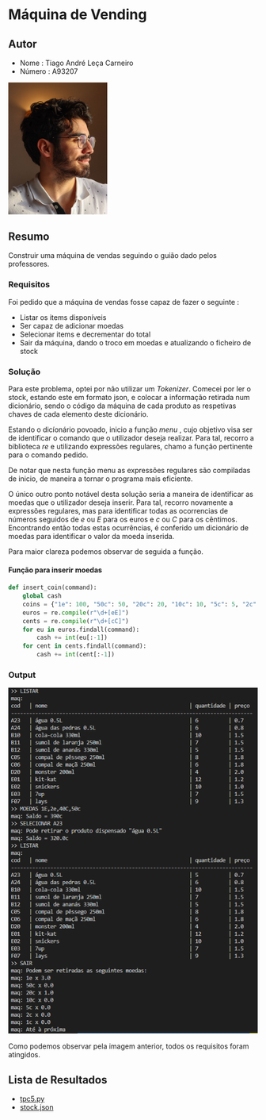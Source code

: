 # Máquina de Vending

## Autor
- Nome : Tiago André Leça Carneiro
- Número : A93207

<img src = "../media/722ff411-84c8-44a3-b34d-b639022e9b0e.jpg" alt = "eu" style="text-align = center;" width = "200">

## Resumo

Construir uma máquina de vendas seguindo o guião dado pelos professores.

### Requisitos

Foi pedido que a máquina de vendas fosse capaz de fazer o seguinte :
- Listar os items disponíveis
- Ser capaz de adicionar moedas
- Selecionar items e decrementar do total
- Sair da máquina, dando o troco em moedas e atualizando o ficheiro de stock

### Solução

Para este problema, optei por não utilizar um *Tokenizer*. Comecei por ler o stock, estando este em formato json, e colocar a informação retirada num dicionário, sendo o código da máquina de cada produto as respetivas chaves de cada elemento deste dicionário. 

Estando o dicíonário povoado, inicio a função *menu* , cujo objetivo visa ser de identificar o comando que o utilizador deseja realizar. Para tal, recorro a biblioteca *re* e utilizando expressões regulares, chamo a função pertinente para o comando pedido. 

De notar que nesta função menu as expressões regulares são compiladas de inicio, de maneira a tornar o programa mais eficiente.

O único outro ponto notável desta solução seria a maneira de identificar as moedas que o utilizador deseja inserir. Para tal, recorro novamente a expressões regulares, mas para identificar todas as ocorrencias de números seguidos de *e* ou *E* para os euros e *c* ou *C* para os cêntimos. Encontrando então todas estas ocurrências, é conferido um dicionário de moedas para identificar o valor da moeda inserida.

Para maior clareza podemos observar de seguida a função.

#### Função para inserir moedas

```py
def insert_coin(command):
    global cash
    coins = {"1e": 100, "50c": 50, "20c": 20, "10c": 10, "5c": 5, "2c": 2, "1c": 1}
    euros = re.compile(r"\d+[eE]")
    cents = re.compile(r"\d+[cC]")
    for eu in euros.findall(command):
        cash += int(eu[:-1])
    for cent in cents.findall(command):
        cash += int(cent[:-1])
```

### Output

![output](output.png)

Como podemos observar pela imagem anterior, todos os requisitos foram atingidos.

## Lista de Resultados

- [tpc5.py](tpc5.py)
- [stock.json](dataset/stock.json)
